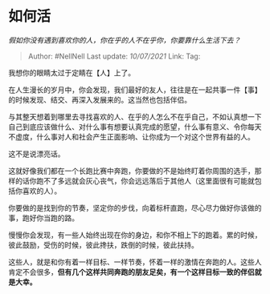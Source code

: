 # 如何活
*假如你没有遇到喜欢你的人，你在乎的人不在乎你，你要靠什么生活下去？*

> Author: #NellNell
> Last update: *10/07/2021*
> Link:
> Tag:

我想你的眼睛太过于定睛在【人】上了。

在人生漫长的岁月中，你会发现，我们最好的友人，往往是在一起共事一件【事】的时候发现、结交、再深入发展来的。这当然也包括伴侣。

与其整天想着到哪里去寻找喜欢的人、在乎的人怎么不在乎自己，不如认真想一下自己到底应该做什么、对什么事有想要认真完成的愿望，什么事有意义、令你每天不虚度，什么事对人和社会产生正面影响、让你成为一个对这个世界有益的人。

这不是说漂亮话。

这就好像我们都在一个长跑比赛中奔跑，你要做的不是始终盯着你周围的选手，那样的话你跑不了多远就会灰心丧气，你会远远落后于其他人（这里面很有可能就包括你喜欢的人）。

你要做的是找到你的节奏，坚定你的步伐，向着标杆直跑，尽心尽力做好你该做的事，跑好你当跑的路。

慢慢你会发现，有一些人始终出现在你的身边，和你不相上下的跑着。累的时候，彼此鼓励，受伤的时候，彼此搀扶，跌倒的时候，彼此扶持。

这些人，就是和你有着一样目标、一样节奏，怀着一样的激情在奔跑的人。这些人肯定不会很多，**但有几个这样共同奔跑的朋友足矣，有一个这样目标一致的伴侣就是大幸。**
